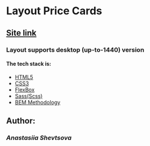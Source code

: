 <h1>Layout Price Cards</h1>
<h2> <a href="https://yasuriya.github.io/price-cards_layout"><b>Site link</b></a> </h2>

<h3>Layout supports desktop (up-to-1440) version</h3>

 <h4>The tech stack is: </h4>
<ul> 
  <li><a href="https://en.wikipedia.org/wiki/HTML5">HTML5 </a> </li>
  <li><a href="https://en.wikipedia.org/wiki/Cascading_Style_Sheets">CSS3 </a> </li>
  <li><a href="https://en.wikipedia.org/wiki/CSS_Flexible_Box_Layout">FlexBox </a> </li>
  <li><a href="https://sass-lang.com/">Sass(Scss) </a> </li>
  <li><a href="https://en.bem.info/methodology/">BEM Methodology</a> </li>
</ul>

<h2><b>Author:</b></h2>
<h3> <i>Anastasiia Shevtsova </i></h3>
